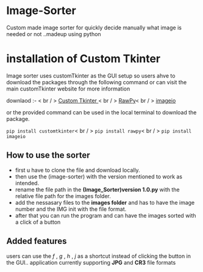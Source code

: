 # Image-Sorter
Custom made image sorter for quickly decide manually what image is needed or not ..madeup using python


# installation of Custom Tkinter 

Image sorter uses customTkinter as the GUI setup so users ahve to download the packages through 
the following command or can visit the main customTkinter website for more information 

downlaod :- < br / > 
[Custom Tkinter ](https://pypi.org/project/customtkinter/0.3/) < br / > 
[RawPy](https://pypi.org/project/rawpy/)< br / > 
[imageio](https://pypi.org/project/imageio/)


or the provided command can be used in the local terminal to download the package.

` pip install customtkinter `< br / > 
` pip install rawpy `< br / > 
` pip install imageio `

## How to use the sorter 

 - first u have to clone the file and download locally. 
 - then use the (image-sorter) with the version mentioned to work as intended.
 - rename the file path in the __(Image_Sorter)version 1.0.py__ with the relative file path for the images folder.
 - add the nessasary files to the __images folder__  and has to have the image number and the IMG init with the file format.
 - after that you can run the program and can have the images sorted with a click of a button 

## Added features 

users can use the *f* , *g* , *h* , *j*  as a shortcut instead of clicking the button in the GUI..
application currently supporting  __JPG__ and __CR3__ file formats